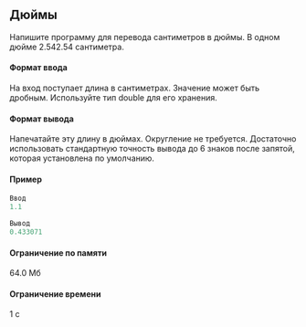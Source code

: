 
## Дюймы ##

Напишите программу для перевода сантиметров в дюймы. В одном дюйме 2.542.54 сантиметра.

#### Формат ввода ####

На вход поступает длина в сантиметрах. Значение может быть дробным. Используйте тип double для его хранения.

#### Формат вывода ####

Напечатайте эту длину в дюймах. Округление не требуется. Достаточно использовать стандартную точность вывода до 6 знаков после запятой, которая установлена по умолчанию.

#### Пример ####
```objectivec
Ввод
1.1 
```
```objectivec
Вывод
0.433071
```
#### Ограничение по памяти ####
64.0 Мб
#### Ограничение времени ####
1 с

